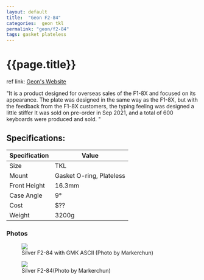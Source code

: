 ```yaml
---
layout: default
title:  "Geon F2-84"
categories:  geon tkl
permalink: "geon/f2-84"
tags: gasket plateless
---
```

# {{page.title}}

ref link: [Geon's Website](https://geon.works/pages/f2-84)

"It is a product designed for overseas sales of the F1-8X and focused on its appearance.
The plate was designed in the same way as the F1-8X, but with the feedback from the F1-8X customers, the typing feeling was designed a little stiffer It was sold on pre-order in Sep 2021, and a total of 600 keyboards were produced and sold.
"

## Specifications:

| Specification | Value |
|---|---|
| Size | TKL |
| Mount | Gasket O-ring, Plateless |
| Front Height | 16.3mm |
| Case Angle | 9° |
| Cost | $?? |
| Weight | 3200g |

### Photos
<figure>
<img src="{{ 'assets/images/geon/f2-84/f2-84-ascii-silver-markerchun.png' | relative_url }}">
<figcaption>Silver F2-84 with GMK ASCII (Photo by Markerchun)</figcaption>
</figure>

<figure>
<img src="{{ 'assets/images/geon/f2-84/f2-84-silver-rear-markerchun.png' | relative_url }}">
<figcaption>Silver F2-84(Photo by Markerchun)</figcaption>
</figure>
